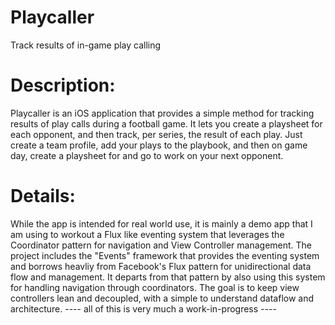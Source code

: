 # Playcaller
Track results of in-game play calling

# Description:

Playcaller is an iOS application that provides a simple method for tracking results of play calls during a football game. It lets you create a playsheet for each opponent, and then track, per series, the result of each play. Just create a team profile, add your plays to the playbook, and then on game day, create a playsheet for and go to work on your next opponent.

# Details:
While the app is intended for real world use, it is mainly a demo app that I am using to workout a Flux like eventing system that leverages the Coordinator pattern for navigation and View Controller management. The project includes the "Events" framework that provides the eventing system and borrows heavliy from Facebook's Flux pattern for unidirectional data flow and management. It departs from that pattern by also using this system for handling navigation through coordinators. The goal is to keep view controllers lean and decoupled, with a simple to understand dataflow and architecture.
---- all of this is very much a work-in-progress ----
